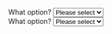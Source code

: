 

<section>
  <label for="select1">What option?</label>
  <select id="select1" class="au-select au-select--block">
    <option value="">Please select</option>
    <option value="1">Option 1</option>
    <option value="2">Option 2</option>
    <option value="3">Option 3</option>
  </select>
</section>

<div class="au-body au-body--dark">
  <label for="select1">What option?</label>
  <select id="select1" class="au-select au-select--dark au-select--block">
    <option value="">Please select</option>
    <option value="1">Option 1</option>
    <option value="2">Option 2</option>
    <option value="3">Option 3</option>
  </select>
</div>
